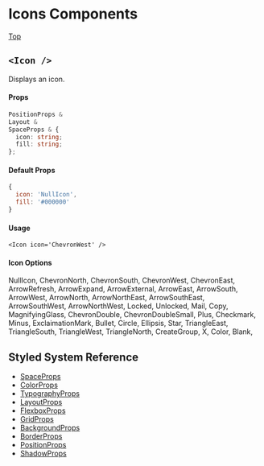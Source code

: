 # Icons Components

[Top](https://www.github.com/urbit/indigo-react)

## `<Icon />`
Displays an icon.

#### Props
```ts
PositionProps &
Layout &
SpaceProps & {
  icon: string;
  fill: string;
};
```

#### Default Props
```js
{
  icon: 'NullIcon',
  fill: '#000000'
}
```

#### Usage
```tsx
<Icon icon='ChevronWest' />
```

#### Icon Options

NullIcon,
ChevronNorth,
ChevronSouth,
ChevronWest,
ChevronEast,
ArrowRefresh,
ArrowExpand,
ArrowExternal,
ArrowEast,
ArrowSouth,
ArrowWest,
ArrowNorth,
ArrowNorthEast,
ArrowSouthEast,
ArrowSouthWest,
ArrowNorthWest,
Locked,
Unlocked,
Mail,
Copy,
MagnifyingGlass,
ChevronDouble,
ChevronDoubleSmall,
Plus,
Checkmark,
Minus,
ExclaimationMark,
Bullet,
Circle,
Ellipsis,
Star,
TriangleEast,
TriangleSouth,
TriangleWest,
TriangleNorth,
CreateGroup,
X,
Color,
Blank,

## Styled System Reference
- [SpaceProps](https://styled-system.com/table#space)
- [ColorProps](https://styled-system.com/table#color)
- [TypographyProps](https://styled-system.com/table#typography)
- [LayoutProps](https://styled-system.com/table#layout)
- [FlexboxProps](https://styled-system.com/table#flexbox)
- [GridProps](https://styled-system.com/table#grid-layout)
- [BackgroundProps](https://styled-system.com/table#background)
- [BorderProps](https://styled-system.com/table#border)
- [PositionProps](https://styled-system.com/table#position)
- [ShadowProps](https://styled-system.com/table#shadow)
